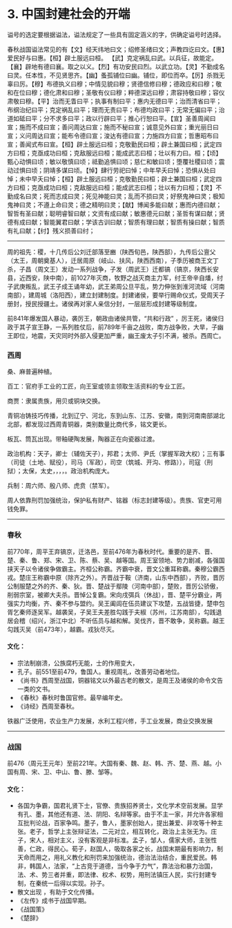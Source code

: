 # 3. 中国封建社会的开端

谥号的选定要根据谥法，谥法规定了一些具有固定涵义的字，供确定谥号时选择。

春秋战国谥法常见的有【文】经天纬地曰文；绍修圣绪曰文；声教四讫曰文。【惠】爱民好与曰惠。【桓】辟土服远曰桓。 【武】克定祸乱曰武。以兵征，故能定。【襄】辟地有德曰襄。取之以义。【烈】有功安民曰烈。以武立功。【灵】不勤成名曰灵。任本性，不见贤思齐。【幽】蚤孤铺位曰幽。铺位，即位而卒。【厉】杀戮无辜曰厉。【穆】布德执义曰穆；中情见貌曰穆；贤德信修曰穆；德政应和曰穆；敬和在位曰穆；德化肃和曰穆；圣敬有仪曰穆；粹德深远曰穆；肃容持敬曰穆；容仪肃敬曰穆。【平】治而无眚曰平；执事有制曰平；惠内无德曰平；治而清省曰平；布纲治纪曰平；克定祸乱曰平；理而无责曰平；布德均政曰平；无常无偏曰平；治道如砥曰平；分不求多曰平；政以行辟曰平；推心行恕曰平。【宣】圣善周闻曰宣；施而不成曰宣；善问周达曰宣；施而不秘曰宣；诚意见外曰宣；重光丽日曰宣；义问周达曰宣；能布令德曰宣；浚达有德曰宣；力施四方曰宣；哲惠昭布曰宣；善闻式布曰宣。【桓】辟土服远曰桓；克敬勤民曰桓；辟土兼国曰桓；武定四方曰桓；克亟成功曰桓；克敌服远曰桓；能成武志曰桓；壮以有力曰。桓；【顷】甄心动惧曰顷；敏以敬慎曰顷；祗勤追惧曰顷；慈仁和敏曰顷；堕覆社稷曰顷；震动过惧曰顷；阴靖多谋曰顷。【悼】肆行劳祀曰悼；中年早夭曰悼；恐惧从处曰悼；未中早夭曰悼；【桓】辟土服远曰桓；克敬勤民曰桓；辟土兼国曰桓；武定四方曰桓；克亟成功曰桓；克敌服远曰桓；能成武志曰桓；壮以有力曰桓；【灵】不勤成名曰灵；死而志成曰灵；死见神能曰灵；乱而不损曰灵；好祭鬼神曰灵；极知鬼神曰灵；不遵上命曰灵；德之精明曰灵；【献】博闻多能曰献；惠而内德曰献；智哲有圣曰献；聪明睿智曰献；文资有成曰献；敏惠德元曰献；圣哲有谋曰献；贤德有成曰献；智能翼君曰献；学该古训曰献；智质有理曰献；智质有操曰献；智质有礼曰献；【纣】残义损善曰纣；

------



周的祖先：稷，十几传后公刘迁部落至豳（陕西旬邑，陕西部），九传后公亶父（太王，周朝奠基人），迁居周原（岐山、扶风，陕西西南），子季历被商王文丁杀，子昌（周文王）发动一系列战争，子发（周武王）迁都镐（镐京，陕西长安县，近西安，陕中南），前1027年灭商，牧野之战灭商主力军，纣王帝辛自燔，纣子武庚叛乱，武王子成王诵年幼，武王弟周公旦平乱，势力伸张到淮河流域（河南南部），建周城（洛阳西），建立封建制度。封建诸侯，要举行赐命仪式，受周天子册封，授民授疆土。诸侯再对家人亲信分封，一层层形成封建等级制度。

前841年爆发国人暴动，袭厉王，朝政由诸侯共管，“共和行政”  ，厉王死，诸侯归政于其子宣王静，一系列胜仗后，前789年千亩之战败，南方战争败，大旱，子幽王即位，地震，天灾同时外部入侵更加严重，幽王废太子引不满，被杀。西周亡。



### 西周

桑、麻普遍种植。

百工：官府手工业的工匠，向王室或领主领取生活资料的专业工匠。

商贾：隶属贵族，用贝或铜块交换。

青铜冶铸技巧传播，北到辽宁、河北，东到山东、江苏、安徽，南到河南南部湖北北部，都发现过西周青铜器，类别数量比商代多，铭文更长。

板瓦、筒瓦出现。带釉硬陶发展，陶器正在向瓷器过渡。

政治机构：天子，卿士（辅佐天子），邦君；太师、尹氏（掌握军政大权）；三有事（司徒（土地、赋役），司马（军政），司空（筑城、开沟、修路）），司寇（刑狱）；太保，太史，，，，。政治机构庞大。

兵制：周六师、殷八师、虎贲（禁军）。

周人依靠刑罚加强统治，保护私有财产、铭器（标志封建等级）。贵族、官吏可用钱免罪。

------



### 春秋

前770年，周平王弃镐京，迁洛邑，至前476年为春秋时代。重要的是齐、晋、楚、秦、鲁、郑、宋、卫、陈、蔡、吴、越等国。周王室领地、势力剧减，各强国挟天子以令诸侯争做霸主。齐桓公称霸。齐霸中衰，晋文公重耳称霸。秦穆公霸西戎。楚庄王称霸中原（除齐之外）。齐晋战于鞍（济南，山东中西部），齐败，晋厉公制服楚之外的齐、秦、狄。晋、楚战于鄢陵（河南中部），楚败，晋厉公骄傲，削弱宗室，被卿大夫杀。晋悼公复霸。宋向戌弭兵（休战），晋、楚平分霸业，两强实力均衡，齐、秦不参与盟约。吴王阖闾在伍员建议下攻楚，五战皆捷，楚申包胥乞秦师逐吴军。越袭吴，子吴王夫差胜勾践于夫椒（苏州，江苏南部），勾践退居会稽（绍兴，浙江中北）不听伍员与越和解。吴伐齐，晋不敢争，吴称霸。越王勾践灭吴（前473年），越霸。戎狄尽灭。

#### 文化：

- 宗法制崩溃，公族腐朽无能，士的作用变大，
- 孔子。前551至前479，鲁国人。重视周礼，改善劳动者地位。
- 《尚书》西周至战国，铜器铭文以外最古老的散文，是周王及诸侯的命令文告一类的文书。
- 《春秋》春秋时鲁国官修。最早编年史。
- 《诗经》西周至春秋。

铁器广泛使用，农业生产力发展，水利工程兴修，手工业发展，商业交换发展

------



### 战国

前476（周元王元年）至前221年。大国有秦、魏、赵、韩、齐、楚、燕、越。小国有周、宋、卫、中山、鲁、滕、邹等。

#### 文化：

- 各国为争霸，国君礼贤下士，官僚、贵族招养贤士，文化学术空前发展。显学有孔、墨，其他还有道、法、阴阳、名辩等家。由于不主一家，并允许各家相互批判论战，百家争鸣。墨子，鲁人，墨家创始人，提出兼爱、非攻等十种主张。老子，哲学上主张辩证法，二元对立，相互转化，政治上主张无为。庄子，宋人，相对主义，没有客观是非标准。孟子，邹人，儒家大师，主张性善，仁政，得民心。荀子，赵国人，吸取各家之长，战国末期最有影响力，制天命而用之，用礼义教化和刑罚来加强统治，德治法治结合，重民爱民。韩非，韩国人，法家，“上古竞于道德，当今争于力气”，靠法治和暴力治国，法、术、势三者并重，即法律、权术、权势，用刑法镇压人民，实行封建专制，在秦统一后得以实现。孙子。
- 散文出现 ，有助于文化传播。
- 《左传》成书于战国早期。
- 《战国策》
- 《楚辞》